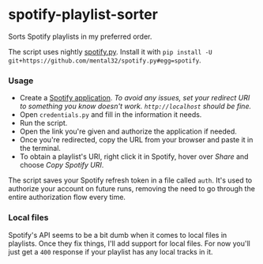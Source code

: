 # spotify-playlist-sorter
Sorts Spotify playlists in my preferred order.

The script uses nightly [spotify.py](https://github.com/mental32/spotify.py). Install it with `pip install -U git+https://github.com/mental32/spotify.py#egg=spotify`.


### Usage
* Create a [Spotify application](https://developer.spotify.com/dashboard/).
*To avoid any issues, set your redirect URI to something you know doesn't work. `http://localhost` should be fine.*
* Open `credentials.py` and fill in the information it needs.
* Run the script.
* Open the link you're given and authorize the application if needed.
* Once you're redirected, copy the URL from your browser and paste it in the terminal.
* To obtain a playlist's URI, right click it in Spotify, hover over *Share* and choose *Copy Spotify URI*.

The script saves your Spotify refresh token in a file called `auth`. It's used to authorize your account on future runs, removing the need to go through the entire authorization flow every time.


### Local files
Spotify's API seems to be a bit dumb when it comes to local files in playlists. Once they fix things, I'll add support for local files. For now you'll just get a `400` response if your playlist has any local tracks in it.